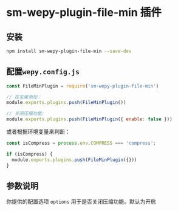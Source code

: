 # sm-wepy-plugin-file-min 插件

## 安装

```bash
npm install sm-wepy-plugin-file-min --save-dev
```

## 配置`wepy.config.js`

```javascript
const FileMinPlugin = require('sm-wepy-plugin-file-min')

// 在末尾添加：
module.exports.plugins.push(FileMinPlugin())

// 关闭压缩功能:
module.exports.plugins.push(FileMinPlugin({ enable: false }))
```
或者根据环境变量来判断：

```javascript
const isCompress = process.env.COMPRESS === 'compress';

if (isCompress) {
  module.exports.plugins.push(FileMinPlugin({}))
}
```

## 参数说明

你提供的配置选项 ```options``` 用于是否关闭压缩功能。默认为开启


